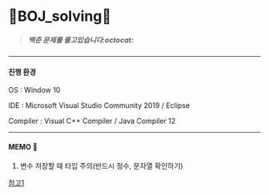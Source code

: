 # :seedling:BOJ_solving:seedling:

> ##### 백준 문제를 풀고있습니다:octocat:
***


#### 진행 환경

OS : Window 10

IDE : Microsoft Visual Studio Community 2019 / Eclipse

Compiler : Visual C++ Compiler / Java Compiler 12

***


#### MEMO 📝

1. 변수 저장할 때 타입 주의(반드시 정수, 문자열 확인하기)

[참고1](https://github.com/yerin85/BOJ_solving/blob/8600a0b0975b583e181e17e4d3ea3b2ef16fa4ee/Silver/10814%20%EB%82%98%EC%9D%B4%EC%88%9C%20%EC%A0%95%EB%A0%AC.py "나이순정렬")
 
